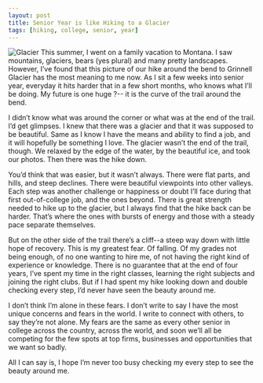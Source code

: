 ```yaml
---
layout: post
title: Senior Year is like Hiking to a Glacier
tags: [hiking, college, senior, year]
---
```


![Glacier]("../img/glacier_hike.jpg")
This summer, I went on a family vacation to Montana. I saw mountains, glaciers, bears (yes plural) and many pretty landscapes. However, I’ve found that this picture of our hike around the bend to Grinnell Glacier has the most meaning to me now. As I sit a few weeks into senior year, everyday it hits harder that in a few short months, who knows what I’ll be doing. My future is one huge ?-- it is the curve of the trail around the bend.

I didn’t know what was around the corner or what was at the end of the trail. I’d get glimpses. I knew that there was a glacier and that it was supposed to be beautiful. Same as I know I have the means and ability to find a job, and it will hopefully be something I love. The glacier wasn’t the end of the trail, though. We relaxed by the edge of the water, by the beautiful ice, and took our photos. Then there was the hike down.

You’d think that was easier, but it wasn’t always. There were flat parts, and hills, and steep declines. There were beautiful viewpoints into other valleys. Each step was another challenge or happiness or doubt I’ll face during that first out-of-college job, and the ones beyond. There is great strength needed to hike up to the glacier, but I always find that the hike back can be harder. That’s where the ones with bursts of energy and those with a steady pace separate themselves.

But on the other side of the trail there’s a cliff--a steep way down with little hope of recovery. This is my greatest fear. Of falling. Of my grades not being enough, of no one wanting to hire me, of not having the right kind of experience or knowledge. There is no guarantee that at the end of four years, I’ve spent my time in the right classes, learning the right subjects and joining the right clubs. But if I had spent my hike looking down and double checking every step, I’d never have seen the beauty around me.

I don’t think I’m alone in these fears. I don’t write to say I have the most unique concerns and fears in the world. I write to connect with others, to say they’re not alone. My fears are the same as every other senior in college across the country, across the world, and soon we’ll all be competing for the few spots at top firms, businesses and opportunities that we want so badly.

All I can say is, I hope I’m never too busy checking my every step to see the beauty around me.
